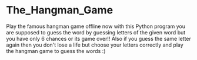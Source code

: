 # The_Hangman_Game
Play the famous hangman game offline now with this Python program you are supposed to guess the word by guessing letters of the given word but you have only 6 chances or its game over!! Also if you guess the same letter again then you don't lose a life but choose your letters correctly and play the hangman game to guess the words :)
